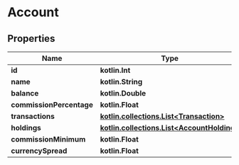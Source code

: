 
# Account

## Properties
Name | Type | Description | Notes
------------ | ------------- | ------------- | -------------
**id** | **kotlin.Int** |  | 
**name** | **kotlin.String** |  | 
**balance** | **kotlin.Double** |  | 
**commissionPercentage** | **kotlin.Float** |  | 
**transactions** | [**kotlin.collections.List&lt;Transaction&gt;**](Transaction.md) |  | 
**holdings** | [**kotlin.collections.List&lt;AccountHolding&gt;**](AccountHolding.md) |  | 
**commissionMinimum** | **kotlin.Float** |  |  [optional]
**currencySpread** | **kotlin.Float** |  |  [optional]



